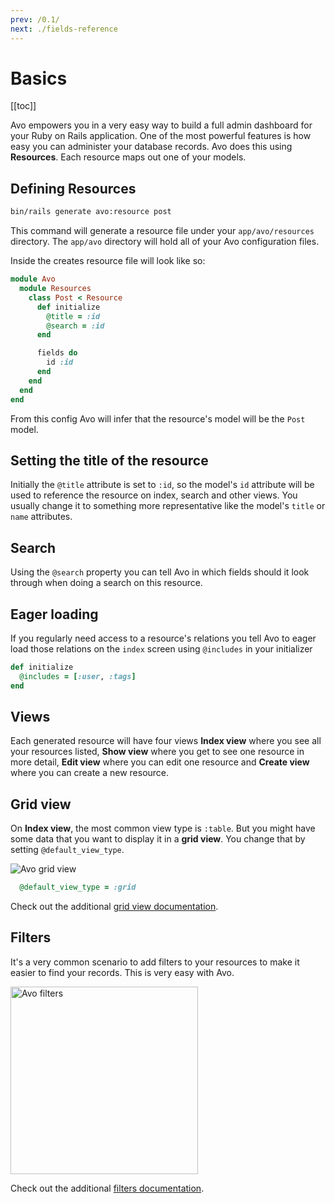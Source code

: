 ```yaml
---
prev: /0.1/
next: ./fields-reference
---
```


# Basics

[[toc]]


Avo empowers you in a very easy way to build a full admin dashboard for your Ruby on Rails application.
One of the most powerful features is how easy you can administer your database records.
Avo does this using **Resources**. Each resource maps out one of your models.

## Defining Resources

```bash
bin/rails generate avo:resource post
```

This command will generate a resource file under your `app/avo/resources` directory. The `app/avo` directory will hold all of your Avo configuration files.

Inside the creates resource file will look like so:

```ruby
module Avo
  module Resources
    class Post < Resource
      def initialize
        @title = :id
        @search = :id
      end

      fields do
        id :id
      end
    end
  end
end
```

From this config Avo will infer that the resource's model will be the `Post` model.

## Setting the title of the resource

Initially the `@title` attribute is set to `:id`, so the model's `id` attribute will be used to reference the resource on index, search and other views. You usually change it to something more representative like the model's `title` or `name` attributes.

## Search

Using the `@search` property you can tell Avo in which fields should it look through when doing a search on this resource.

## Eager loading

If you regularly need access to a resource's relations you tell Avo to eager load those relations on the `index` screen using `@includes` in your initializer

```ruby
def initialize
  @includes = [:user, :tags]
end
```

## Views

Each generated resource will have four views **Index view** where you see all your resources listed, **Show view** where you get to see one resource in more detail, **Edit view** where you can edit one resource and **Create view** where you can create a new resource.

## Grid view

On **Index view**, the most common view type is `:table`. But you might have some data that you want to display it in a **grid view**. You change that by setting `@default_view_type`.

<img :src="$withBase('/assets/img/grid-view.jpg')" alt="Avo grid view">

```ruby
  @default_view_type = :grid
```

Check out the additional [grid view documentation](grid-view).

## Filters

It's a very common scenario to add filters to your resources to make it easier to find your records. This is very easy with Avo.

<img :src="$withBase('/assets/img/filters.jpg')" alt="Avo filters" style="width: 300px;" />

Check out the additional [filters documentation](filters).
